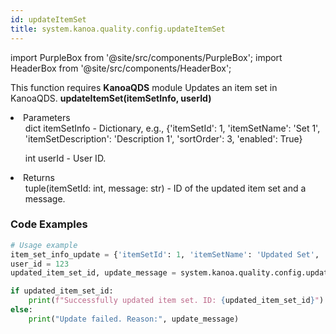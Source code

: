 ```yaml
---
id: updateItemSet
title: system.kanoa.quality.config.updateItemSet
---
```


import PurpleBox from '@site/src/components/PurpleBox';
import HeaderBox from '@site/src/components/HeaderBox';

<PurpleBox>This function requires <b>KanoaQDS</b> module</PurpleBox>
<HeaderBox header="Description">Updates an item set in KanoaQDS.</HeaderBox>
<HeaderBox header="Syntax">
    <b>updateItemSet(itemSetInfo, userId)</b>
    <li> Parameters <br />
        <ul>dict itemSetInfo - Dictionary, e.g., &#123;'itemSetId': 1, 'itemSetName': 'Set 1', 'itemSetDescription': 'Description 1', 'sortOrder': 3, 'enabled': True}</ul>
        <ul>int userId - User ID.</ul>
    </li>
    <li> Returns <br />
        <ul>tuple(itemSetId: int, message: str) - ID of the updated item set and a message.</ul>
    </li>
</HeaderBox>

### Code Examples
```python
# Usage example
item_set_info_update = {'itemSetId': 1, 'itemSetName': 'Updated Set', 'itemSetDescription': 'Updated Description', 'sortOrder': 3, 'enabled': True}
user_id = 123
updated_item_set_id, update_message = system.kanoa.quality.config.updateItemSet(itemSetInfo=item_set_info_update, userId=user_id)

if updated_item_set_id:
    print(f"Successfully updated item set. ID: {updated_item_set_id}")
else:
    print("Update failed. Reason:", update_message)

